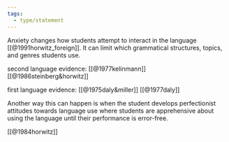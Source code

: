 ```yaml
---
tags:
  - type/statement
---
```

Anxiety changes how students attempt to interact in the language [[@1991horwitz_foreign]]. It can limit which grammatical structures, topics, and genres students use.

second language evidence:
[[@1977kelinmann]]
[[@1986steinberg&horwitz]]

first language evidence:
[[@1975daly&miller]]
[[@1977daly]]

Another way this can happen is when the student develops perfectionist attitudes towards language use where students are apprehensive about using the language until their performance is error-free.

[[@1984horwitz]]
